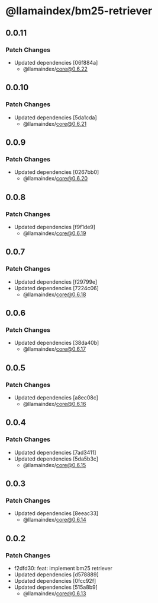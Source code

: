 # @llamaindex/bm25-retriever

## 0.0.11

### Patch Changes

- Updated dependencies [06f884a]
  - @llamaindex/core@0.6.22

## 0.0.10

### Patch Changes

- Updated dependencies [5da1cda]
  - @llamaindex/core@0.6.21

## 0.0.9

### Patch Changes

- Updated dependencies [0267bb0]
  - @llamaindex/core@0.6.20

## 0.0.8

### Patch Changes

- Updated dependencies [f9f1de9]
  - @llamaindex/core@0.6.19

## 0.0.7

### Patch Changes

- Updated dependencies [f29799e]
- Updated dependencies [7224c06]
  - @llamaindex/core@0.6.18

## 0.0.6

### Patch Changes

- Updated dependencies [38da40b]
  - @llamaindex/core@0.6.17

## 0.0.5

### Patch Changes

- Updated dependencies [a8ec08c]
  - @llamaindex/core@0.6.16

## 0.0.4

### Patch Changes

- Updated dependencies [7ad3411]
- Updated dependencies [5da5b3c]
  - @llamaindex/core@0.6.15

## 0.0.3

### Patch Changes

- Updated dependencies [8eeac33]
  - @llamaindex/core@0.6.14

## 0.0.2

### Patch Changes

- f2dfd30: feat: implement bm25 retriever
- Updated dependencies [d578889]
- Updated dependencies [0fcc92f]
- Updated dependencies [515a8b9]
  - @llamaindex/core@0.6.13
